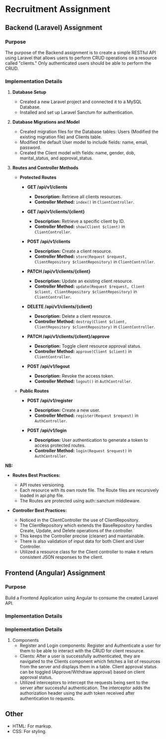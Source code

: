 


# Recruitment Assignment

## Backend (Laravel) Assignment

### Purpose

The purpose of the Backend assignment is to create a simple RESTful API using Laravel that allows users to perform CRUD operations on a resource called "clients." Only authenticated users should be able to perform the CRUD.

### Implementation Details

1. **Database Setup**
   - Created a new Laravel project and connected it to a MySQL Database.
   - Installed and set up Laravel Sanctum for authentication.

2. **Database Migrations and Model**
   - Created migration files for the Database tables: Users (Modified the existing migration file) and Clients table.
   - Modified the default User model to include fields: name, email, password.
   - Created the Client model with fields: name, gender, dob, marital_status, and approval_status.

3. **Routes and Controller Methods**
   - **Protected Routes**
     - **GET /api/v1/clients**
       - **Description:** Retrieve all clients resources.
       - **Controller Method:** `index()` in `ClientController`.

     - **GET /api/v1/clients/{client}**
       - **Description:** Retrieve a specific client by ID.
       - **Controller Method:** `show(Client $client)` in `ClientController`.

     - **POST /api/v1/clients**
       - **Description:** Create a client resource.
       - **Controller Method:** `store(Request $request, ClientRepository $clientRepository)` in `ClientController`.

     - **PATCH /api/v1/clients/{client}**
       - **Description:** Update an existing client resource.
       - **Controller Method:** `update(Request $request, Client $client, ClientRepository $clientRepository)` in `ClientController`.

     - **DELETE /api/v1/clients/{client}**
       - **Description:** Delete a client resource.
       - **Controller Method:** `destroy(Client $client, ClientRepository $clientRepository)` in `ClientController`.

     - **PATCH /api/v1/clients/{client}/approve**
       - **Description:** Toggle client resource approval status.
       - **Controller Method:** `approve(Client $client)` in `ClientController`.

     - **POST /api/v1/logout**
       - **Description:** Revoke the access token.
       - **Controller Method:** `logout()` in `AuthController`.

   - **Public Routes**
     - **POST /api/v1/register**
       - **Description:** Create a new user.
       - **Controller Method:** `register(Request $request)` in `AuthController`.

     - **POST /api/v1/login**
       - **Description:** User authentication to generate a token to access protected routes.
       - **Controller Method:** `login(Request $request)` in `AuthController`.

**NB:**
- **Routes Best Practices:**
    - API routes versioning.
    - Each resource with its own route file. The Route files are recursively loaded in api.php file.
    - The Routes are protected using auth::sanctum middleware.

- **Controller Best Practices:**
    - Noticed in the ClientController the use of ClientRepository.
    - The ClientRepository which extends the BaseRepository handles Create, Update, and Delete operations of the controller.
    - This keeps the Controller precise (cleaner) and maintainable.
    - There is also validation of input data for both Client and User Controller.
    - Utilized a resource class for the Client controller to make it return consistent JSON responses to the client.

## Frontend (Angular) Assignment

### Purpose

Build a Frontend Application using Angular to consume the created Laravel API.

### Implementation Details

### Implementation Details

1. Components
   - Register and Login components: Register and Authenticate a user for them to be able to interact with the CRUD for client resource.
   - Clients: After a user is successfully authenticated, they are navigated to the Clients component which fetches a list of resources from the server and displays them in a table. Client approval status can be toggled (Approve/Withdraw approval) based on client approval status.
   - Utilized interceptors to intercept the requests being sent to the server after successful authentication. The interceptor adds the authorization header using the auth token received after authentication to requests.

## Other 
- HTML: For markup.
- CSS: For styling.







